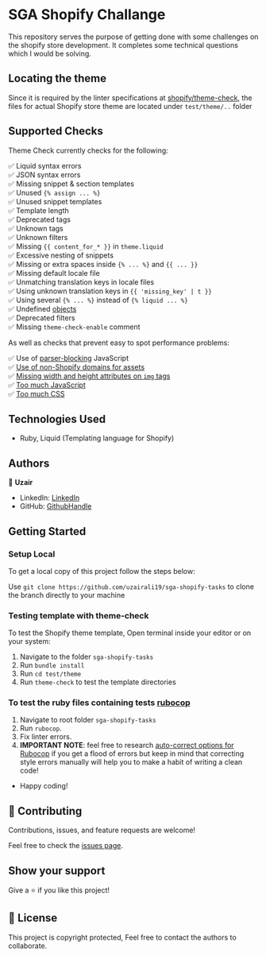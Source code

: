 # SGA Shopify Challange

This repository serves the purpose of getting done with some challenges on the shopify store development. It completes some technical questions which I would be solving.

## Locating the theme

Since it is required by the linter specifications at [shopify/theme-check](https://github.com/Shopify/theme-check), the files for actual Shopify store theme are located under `test/theme/..` folder

## Supported Checks

Theme Check currently checks for the following:

✅ Liquid syntax errors  
✅ JSON syntax errors  
✅ Missing snippet & section templates  
✅ Unused `{% assign ... %}`  
✅ Unused snippet templates  
✅ Template length  
✅ Deprecated tags  
✅ Unknown tags  
✅ Unknown filters  
✅ Missing `{{ content_for_* }}` in `theme.liquid`  
✅ Excessive nesting of snippets  
✅ Missing or extra spaces inside `{% ... %}` and `{{ ... }}`  
✅ Missing default locale file  
✅ Unmatching translation keys in locale files  
✅ Using unknown translation keys in `{{ 'missing_key' | t }}`  
✅ Using several `{% ... %}` instead of `{% liquid ... %}`  
✅ Undefined [objects](https://shopify.dev/docs/themes/liquid/reference/objects)  
✅ Deprecated filters  
✅ Missing `theme-check-enable` comment

As well as checks that prevent easy to spot performance problems:

✅ Use of [parser-blocking](/docs/checks/parser_blocking_javascript.md) JavaScript  
✅ [Use of non-Shopify domains for assets](/docs/checks/remote_asset.md)  
✅ [Missing width and height attributes on `img` tags](/docs/checks/img_width_and_height.md)  
✅ [Too much JavaScript](/docs/checks/asset_size_javascript.md)  
✅ [Too much CSS](/docs/checks/asset_size_css.md)

## Technologies Used

- Ruby, Liquid (Templating language for Shopify)

## Authors

👤 **Uzair**

- LinkedIn: [LinkedIn](https://www.linkedin.com/in/uzair-ali-964187166/)
- GitHub: [GithubHandle](https://github.com/uzairali19)

## Getting Started

### Setup Local

To get a local copy of this project follow the steps below:

Use `git clone https://github.com/uzairali19/sga-shopify-tasks` to clone the branch directly to your machine

### Testing template with theme-check

To test the Shopify theme template, Open terminal inside your editor or on your system:

1. Navigate to the folder `sga-shopify-tasks`
2. Run `bundle install`
3. Run `cd test/theme`
4. Run `theme-check` to test the template directories

### To test the ruby files containing tests [rubocop](https://docs.rubocop.org/en/stable/)

1. Navigate to root folder `sga-shopify-tasks`
2. Run `rubocop`.
3. Fix linter errors.
4. **IMPORTANT NOTE**: feel free to research [auto-correct options for Rubocop](https://rubocop.readthedocs.io/en/latest/auto_correct/) if you get a flood of errors but keep in mind that correcting style errors manually will help you to make a habit of writing a clean code!

- Happy coding!

## 🤝 Contributing

Contributions, issues, and feature requests are welcome!

Feel free to check the [issues page](https://github.com/uzairali19/sga-shopify-tasks/issues).

## Show your support

Give a ⭐️ if you like this project!

## 📝 License

This project is copyright protected, Feel free to contact the authors to collaborate.
